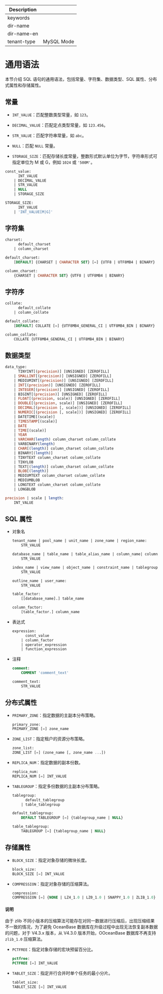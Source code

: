 | Description   |                 |
|---------------|-----------------|
| keywords      |                 |
| dir-name      |                 |
| dir-name-en   |                 |
| tenant-type   | MySQL Mode      |

# 通用语法

本节介绍 SQL 语句的通用语法，包括常量、字符集、数据类型、SQL 属性、分布式属性和存储属性。

## 常量

* `INT_VALUE`：匹配整数类型常量，如 `123`。

* `DECIMAL_VALUE`：匹配定点类型常量，如 `123.456`。

* `STR_VALUE`：匹配字符串常量，如 `abc`。

* `NULL`：匹配 `NULL` 常量。

* `STORAGE_SIZE`：匹配存储长度常量，整数形式默认单位为字节，字符串形式可指定单位为 M 或 G，例如 `1024` 或 `'500M'`。

```sql
const_value:
      INT_VALUE
    | DECIMAL_VALUE
    | STR_VALUE
    | NULL
    | STORAGE_SIZE

STORAGE_SIZE:
      INT_VALUE
    | 'INT_VALUE[M|G]'
```

## 字符集

```sql
charset:
      default_charset
    | column_charset

default_charset:
    [DEFAULT] {CHARSET | CHARACTER SET} [=] {UTF8 | UTF8MB4 | BINARY}

column_charset:
    {CHARSET | CHARACTER SET} {UTF8 | UTF8MB4 | BINARY}
```

## 字符序

```sql
collate:
      default_collate
    | column_collate

default_collate:
    [DEFAULT] COLLATE [=] {UTF8MB4_GENERAL_CI | UTF8MB4_BIN | BINARY}

column_collate:
    COLLATE {UTF8MB4_GENERAL_CI | UTF8MB4_BIN | BINARY}
```

## 数据类型

```sql
data_type:
      TINYINT[(precision)] [UNSIGNED] [ZEROFILL]
    | SMALLINT[(precision)] [UNSIGNED] [ZEROFILL]
    | MEDIUMINT[(precision)] [UNSIGNED] [ZEROFILL]
    | INT[(precision)] [UNSIGNED] [ZEROFILL]
    | INTEGER[(precision)] [UNSIGNED] [ZEROFILL]
    | BIGINT[(precision)] [UNSIGNED] [ZEROFILL]
    | FLOAT[(precision, scale)] [UNSIGNED] [ZEROFILL]
    | DOUBLE[(precision, scale)] [UNSIGNED] [ZEROFILL]
    | DECIMAL[(precision [, scale])] [UNSIGNED] [ZEROFILL]
    | NUMERIC[(precision [, scale])] [UNSIGNED] [ZEROFILL]
    | DATETIME[(scale)]
    | TIMESTAMP[(scale)]
    | DATE
    | TIME[(scale)]
    | YEAR
    | VARCHAR(length) column_charset column_collate
    | VARBINARY(length)
    | CHAR[(length)] column_charset column_collate
    | BINARY[(length)]
    | TINYTEXT column_charset column_collate
    | TINYLOB
    | TEXT[(length)] column_charset column_collate
    | BLOB[(length)]
    | MEDIUMTEXT column_charset column_collate
    | MEDIUMBLOB
    | LONGTEXT column_charset column_collate
    | LONGBLOB

precision | scale | length:
    INT_VALUE
```

## SQL 属性

* 对象名

  ```sql
  tenant_name | pool_name | unit_name | zone_name | region_name:
      STR_VALUE

  database_name | table_name | table_alias_name | column_name| column_alias_name  | partition_name | subpartition_name:
      STR_VALUE

  index_name | view_name | object_name | constraint_name | tablegroup_name:
      STR_VALUE

  outline_name | user_name:
      STR_VALUE

  table_factor:
      [[database_name].] table_name

  column_factor:
      [table_factor.] column_name
  ```

* 表达式

  ```sql
  expression:
        const_value
      | column_factor
      | operator_expression
      | function_expression
  ```

* 注释

  ```sql
  comment:
      COMMENT 'comment_text'

  comment_text:
      STR_VALUE
  ```

## 分布式属性

* `PRIMARY_ZONE`：指定数据的主副本分布策略。

  ```sql
  primary_zone:
  PRIMARY_ZONE [=] zone_name
  ```

* `ZONE_LIST`：指定租户的资源分布策略。

  ```sql
  zone_list:
  ZONE_LIST [=] (zone_name [, zone_name ...])
  ```

* `REPLICA_NUM`：指定数据的副本份数。

  ```sql
  replica_num:
  REPLICA_NUM [=] INT_VALUE
  ```

* `TABLEGROUP`：指定多份数据的主副本分布策略。

  ```sql
  tablegroup:
        default_tablegroup
      | table_tablegroup

  default_tablegroup:
      DEFAULT TABLEGROUP [=] {tablegroup_name | NULL}

  table_tablegroup:
      TABLEGROUP [=] {tablegroup_name | NULL}
  ```

## 存储属性

* `BLOCK_SIZE`：指定对象存储的微块长度。

  ```sql
  block_size:
  BLOCK_SIZE [=] INT_VALUE
  ```

* `COMPRESSION`：指定对象存储的压缩算法。

  ```sql
  compression:
  COMPRESSION [=] {NONE | LZ4_1.0 | LZ0_1.0 | SNAPPY_1.0 | ZLIB_1.0}
  ```

<main id="notice" type='explain'>
<h4>说明</h4>
<p>由于 zlib 不同小版本的压缩算法可能存在对同一数据进行压缩后，出现压缩结果不一致的情况，为了避免 OceanBase 数据库在升级过程中出现无法恢复副本数据的问题，对于 V4.3.x 版本，从 V4.3.0 版本开始，OOceanBase 数据库不再支持 <code>zlib_1.0</code> 压缩算法。</p>
</main>

* `PCTFREE`：指定对象存储的宏块预留百分比。

  ```sql
  pctfree:
  PCTFREE [=] INT_VALUE
  ```

* `TABLET_SIZE`：指定并行合并时单个任务的最小分片。

  ```sql
  tablet_size:
  TABLET_SIZE [=] INT_VALUE
  ```
